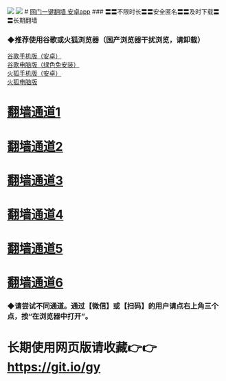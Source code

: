  <tr>
    <td align=center><img src="https://github.com/gyhhx/image-upload/blob/master/gy2-1.jpg" /></td>
 </tr> 
<tr>
  <td align=center><img src="https://github.com/gyhhx/image-upload/blob/master/%E5%BE%AE%E4%BF%A1%E8%AF%B4%E6%98%8E4.jpg" /></td>  
</tr> 
# <a href="http://t.cn/RCSOZaG">网门一键翻墙 安卓app</a> 
### 〓〓不限时长〓〓安全匿名〓〓及时下载〓〓长期翻墙

### ◆推荐使用谷歌或火狐浏览器（国产浏览器干扰浏览，请卸载）<br/>
<a href="http://t.cn/RCSp1nX">谷歌手机版（安卓）</a></br>
<a href="http://t.cn/RCSpFgG">谷歌电脑版（绿色免安装）</a></br>
<a href="http://t.cn/RCSpgCO">火狐手机版（安卓）</a></br>
<a href="http://t.cn/RCS0P53">火狐电脑版</a><br/>

# <a href="https://s3-eu-west-1.amazonaws.com/ogatei/oGate.htm?from=gygit2">翻墙通道1</a>
# <a href="https://s3-us-west-1.amazonaws.com/ogaten/oGate.htm?from=gygit1">翻墙通道2</a>
# <a href="https://s3.us-east-2.amazonaws.com/ogateh/oGate.htm?from=gygit3">翻墙通道3</a>
# <a href="https://s3.eu-west-2.amazonaws.com/ogatel/oGate.htm?from=gygit4">翻墙通道4</a>
# <a href="https://s3.eu-central-1.amazonaws.com/ogatef/oGate.htm?from=gygit5">翻墙通道5</a>
# <a href="https://s3.amazonaws.com/ogate/oGate.htm?from=gygit6">翻墙通道6</a>
### ◆请尝试不同通道。通过【微信】或【扫码】的用户请点右上角三个点，按“在浏览器中打开”。



# 长期使用网页版请收藏👉👉https://git.io/gy
